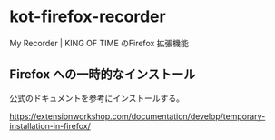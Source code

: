 # kot-firefox-recorder
My Recorder | KING OF TIME のFirefox 拡張機能

## Firefox への一時的なインストール

公式のドキュメントを参考にインストールする。

https://extensionworkshop.com/documentation/develop/temporary-installation-in-firefox/
